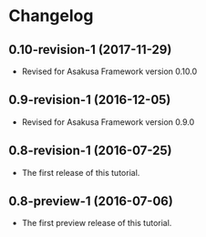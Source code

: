 # Changelog

## 0.10-revision-1 (2017-11-29)

* Revised for Asakusa Framework version 0.10.0

## 0.9-revision-1 (2016-12-05)

* Revised for Asakusa Framework version 0.9.0

## 0.8-revision-1 (2016-07-25)

* The first release of this tutorial.

## 0.8-preview-1 (2016-07-06)

* The first preview release of this tutorial.

